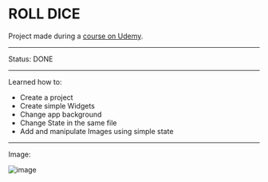 # ROLL DICE

Project made during a <a href="https://www.udemy.com/course/learn-flutter-dart-to-build-ios-android-apps/)https://www.udemy.com/course/learn-flutter-dart-to-build-ios-android-apps/">course on Udemy</a>.

<hr />

Status: DONE

<hr />

Learned how to:
* Create a project
* Create simple Widgets
* Change app background
* Change State in the same file
* Add and manipulate Images using simple state

<hr />

Image:

![image](https://github.com/AnaLinsDev/flutter_roll_dice/assets/60307596/f6a50fc0-6756-445a-b3fd-542bd6f56ece)
